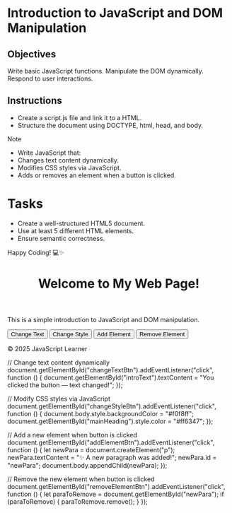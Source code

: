 # Introduction to JavaScript and DOM Manipulation

## Objectives

Write basic JavaScript functions.
Manipulate the DOM dynamically.
Respond to user interactions.

## Instructions

- Create a script.js file and link it to a HTML.
- Structure the document using DOCTYPE, html, head, and body.

>[!NOTE]
>  - Write JavaScript that:
>  - Changes text content dynamically.
>  - Modifies CSS styles via JavaScript.
>  - Adds or removes an element when a button is clicked.


# Tasks
- Create a well-structured HTML5 document.
- Use at least 5 different HTML elements.
- Ensure semantic correctness.

Happy Coding! 💻✨



<!DOCTYPE html>
<html lang="en">
<head>
  <meta charset="UTF-8">
  <meta name="viewport" content="width=device-width, initial-scale=1.0">
  <title>JavaScript and DOM Manipulation</title>
  <link rel="stylesheet" href="style.css">
  <script src="script.js" defer></script>
</head>
<body>

  <header>
    <h1 id="mainHeading">Welcome to My Web Page!</h1>
  </header>

  <section>
    <p id="introText">This is a simple introduction to JavaScript and DOM manipulation.</p>
    <button id="changeTextBtn">Change Text</button>
    <button id="changeStyleBtn">Change Style</button>
    <button id="addElementBtn">Add Element</button>
    <button id="removeElementBtn">Remove Element</button>
  </section>

  <footer>
    <p>&copy; 2025 JavaScript Learner</p>
  </footer>

</body>
</html>


// Change text content dynamically
document.getElementById("changeTextBtn").addEventListener("click", function () {
  document.getElementById("introText").textContent = "You clicked the button — text changed!";
});

// Modify CSS styles via JavaScript
document.getElementById("changeStyleBtn").addEventListener("click", function () {
  document.body.style.backgroundColor = "#f0f8ff";
  document.getElementById("mainHeading").style.color = "#ff6347";
});

// Add a new element when button is clicked
document.getElementById("addElementBtn").addEventListener("click", function () {
  let newPara = document.createElement("p");
  newPara.textContent = "✨ A new paragraph was added!";
  newPara.id = "newPara";
  document.body.appendChild(newPara);
});

// Remove the new element when button is clicked
document.getElementById("removeElementBtn").addEventListener("click", function () {
  let paraToRemove = document.getElementById("newPara");
  if (paraToRemove) {
    paraToRemove.remove();
  }
});

